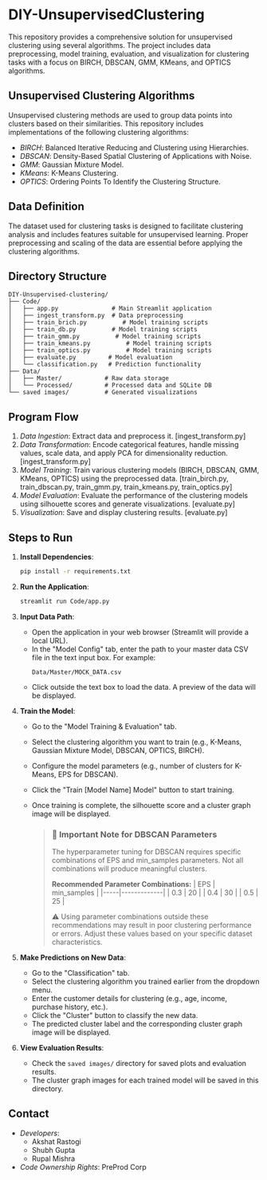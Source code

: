 # DIY-UnsupervisedClustering

This repository provides a comprehensive solution for unsupervised clustering using several algorithms. The project includes data preprocessing, model training, evaluation, and visualization for clustering tasks with a focus on BIRCH, DBSCAN, GMM, KMeans, and OPTICS algorithms.

## Unsupervised Clustering Algorithms

Unsupervised clustering methods are used to group data points into clusters based on their similarities. This repository includes implementations of the following clustering algorithms:

- _BIRCH_: Balanced Iterative Reducing and Clustering using Hierarchies.
- _DBSCAN_: Density-Based Spatial Clustering of Applications with Noise.
- _GMM_: Gaussian Mixture Model.
- _KMeans_: K-Means Clustering.
- _OPTICS_: Ordering Points To Identify the Clustering Structure.

## Data Definition

The dataset used for clustering tasks is designed to facilitate clustering analysis and includes features suitable for unsupervised learning. Proper preprocessing and scaling of the data are essential before applying the clustering algorithms.

## Directory Structure

```plaintext
DIY-Unsupervised-clustering/
├── Code/
│   ├── app.py               # Main Streamlit application
│   ├── ingest_transform.py  # Data preprocessing
│   ├── train_brich.py          # Model training scripts
│   ├── train_db.py          # Model training scripts
│   ├── train_gmm.py          # Model training scripts
│   ├── train_kmeans.py          # Model training scripts
│   ├── train_optics.py          # Model training scripts
│   ├── evaluate.py         # Model evaluation
│   └── classification.py   # Prediction functionality
├── Data/
│   ├── Master/            # Raw data storage
│   └── Processed/         # Processed data and SQLite DB
└── saved images/          # Generated visualizations
```

## Program Flow

1. _Data Ingestion_: Extract data and preprocess it. [ingest_transform.py]
2. _Data Transformation_: Encode categorical features, handle missing values, scale data, and apply PCA for dimensionality reduction. [ingest_transform.py]
3. _Model Training_: Train various clustering models (BIRCH, DBSCAN, GMM, KMeans, OPTICS) using the preprocessed data. [train_birch.py, train_dbscan.py, train_gmm.py, train_kmeans.py, train_optics.py]
4. _Model Evaluation_: Evaluate the performance of the clustering models using silhouette scores and generate visualizations. [evaluate.py]
5. _Visualization_: Save and display clustering results. [evaluate.py]

## Steps to Run

1. **Install Dependencies**:

   ```bash
   pip install -r requirements.txt
   ```

2. **Run the Application**:

   ```bash
   streamlit run Code/app.py
   ```

3. **Input Data Path**:

   - Open the application in your web browser (Streamlit will provide a local URL).
   - In the "Model Config" tab, enter the path to your master data CSV file in the text input box. For example:
     ```
     Data/Master/MOCK_DATA.csv
     ```
   - Click outside the text box to load the data. A preview of the data will be displayed.

4. **Train the Model**:

   - Go to the "Model Training & Evaluation" tab.
   - Select the clustering algorithm you want to train (e.g., K-Means, Gaussian Mixture Model, DBSCAN, OPTICS, BIRCH).
   - Configure the model parameters (e.g., number of clusters for K-Means, EPS for DBSCAN).
   - Click the "Train [Model Name] Model" button to start training.
   - Once training is complete, the silhouette score and a cluster graph image will be displayed.

     > ### 📝 Important Note for DBSCAN Parameters
     >
     > The hyperparameter tuning for DBSCAN requires specific combinations of EPS and min_samples parameters. Not all combinations will produce meaningful clusters.
     >
     > **Recommended Parameter Combinations:**
     > | EPS | min_samples |
     > |-----|-------------|
     > | 0.3 | 20 |
     > | 0.4 | 30 |
     > | 0.5 | 25 |
     >
     > ⚠️ Using parameter combinations outside these recommendations may result in poor clustering performance or errors.
     > Adjust these values based on your specific dataset characteristics.

5. **Make Predictions on New Data**:

   - Go to the "Classification" tab.
   - Select the clustering algorithm you trained earlier from the dropdown menu.
   - Enter the customer details for clustering (e.g., age, income, purchase history, etc.).
   - Click the "Cluster" button to classify the new data.
   - The predicted cluster label and the corresponding cluster graph image will be displayed.

6. **View Evaluation Results**:
   - Check the `saved images/` directory for saved plots and evaluation results.
   - The cluster graph images for each trained model will be saved in this directory.

## Contact

- _Developers_:
  - Akshat Rastogi
  - Shubh Gupta
  - Rupal Mishra
- _Code Ownership Rights_: PreProd Corp
